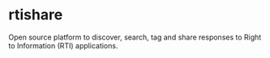 # rtishare
Open source platform to discover, search, tag and share responses to Right to Information (RTI) applications.

